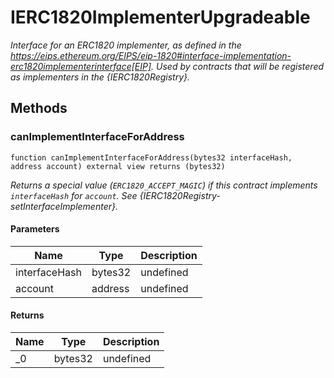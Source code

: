 # IERC1820ImplementerUpgradeable







*Interface for an ERC1820 implementer, as defined in the https://eips.ethereum.org/EIPS/eip-1820#interface-implementation-erc1820implementerinterface[EIP]. Used by contracts that will be registered as implementers in the {IERC1820Registry}.*

## Methods

### canImplementInterfaceForAddress

```solidity
function canImplementInterfaceForAddress(bytes32 interfaceHash, address account) external view returns (bytes32)
```



*Returns a special value (`ERC1820_ACCEPT_MAGIC`) if this contract implements `interfaceHash` for `account`. See {IERC1820Registry-setInterfaceImplementer}.*

#### Parameters

| Name | Type | Description |
|---|---|---|
| interfaceHash | bytes32 | undefined |
| account | address | undefined |

#### Returns

| Name | Type | Description |
|---|---|---|
| _0 | bytes32 | undefined |




